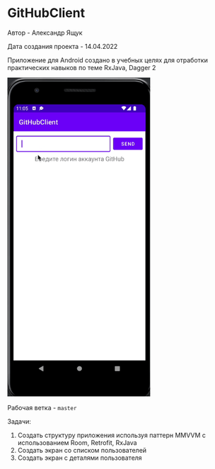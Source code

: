 # GitHubClient
Автор - Александр Ящук

Дата создания проекта - 14.04.2022

Приложение для Android создано в учебных целях для отработки практических навыков по теме RxJava, Dagger 2

<img src = "./githubclient.gif" alt="githubclient" height="720">

Рабочая ветка - `master`
 
Задачи:
 
 1) Создать структуру приложения используя паттерн MMVVM с использованием Room, Retrofit, RxJava
 2) Создать экран со списком пользователей
 3) Создать экран с деталями пользователя
